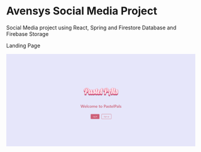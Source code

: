 # Avensys Social Media Project
Social Media project using React, Spring and Firestore Database and Firebase Storage

Landing Page
<div>
  <img src="https://github.com/Joe-Zhou-Yubin/AvensysSocialMedia/raw/main/screenshots/Landing_Page.png" alt="Landing Page Screenshot">
</div>
